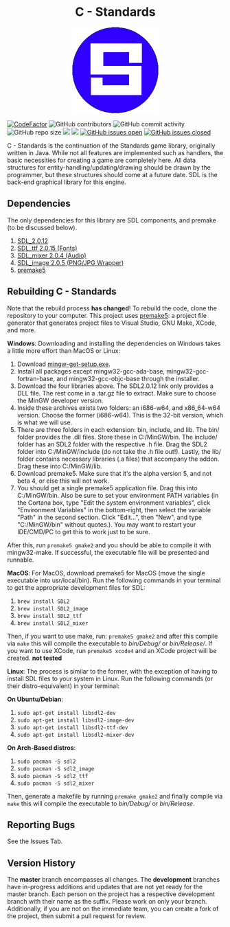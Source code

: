 <h1 align="center">C - Standards</h1>

<p align="center">
  <img width="200" height="200" src="docs/standards.PNG">
</p>

[![CodeFactor](https://www.codefactor.io/repository/github/joshuacrotts/C-Standards/badge)](https://www.codefactor.io/repository/github/joshuacrotts/C-Standards) ![GitHub contributors](https://img.shields.io/github/contributors/JoshuaCrotts/C-Standards) ![GitHub commit activity](https://img.shields.io/github/commit-activity/m/JoshuaCrotts/C-Standards) ![GitHub repo size](https://img.shields.io/github/repo-size/JoshuaCrotts/C-Standards)  ![](https://tokei.rs/b1/github/JoshuaCrotts/C-Standards) ![](https://tokei.rs/b1/github/JoshuaCrotts/C-Standards?category=files) [![GitHub issues open](https://img.shields.io/github/issues/JoshuaCrotts/C-Standards)]() 
[![GitHub issues closed](https://img.shields.io/github/issues-closed-raw/JoshuaCrotts/C-Standards)]()

C - Standards is the continuation of the Standards game library, originally written in Java. While not all features are implemented such as handlers, the basic necessities for creating a game are completely here. All data structures for entity-handling/updating/drawing should be drawn by the programmer, but these structures should come at a future date. SDL is the back-end graphical library for this engine.

## Dependencies

The only dependencies for this library are SDL components, and premake (to be discussed below).

1. [SDL_2.0.12](https://www.libsdl.org/download-2.0.php)
2. [SDL_ttf 2.0.15 (Fonts)](https://www.libsdl.org/projects/SDL_ttf/)
3. [SDL_mixer 2.0.4 (Audio)](https://www.libsdl.org/projects/SDL_mixer/)
4. [SDL_image 2.0.5 (PNG/JPG Wrapper)](https://www.libsdl.org/projects/SDL_image/)
5. [premake5](https://premake.github.io/)

## Rebuilding C - Standards
Note that the rebuild process __has changed__! To rebuild the code, clone the repository to your computer. This project uses [premake5](https://premake.github.io/): a project file generator that generates project files to Visual Studio, GNU Make, XCode, and more.

**Windows**: 
Downloading and installing the dependencies on Windows takes a little more effort than MacOS or Linux:

1. Download [mingw-get-setup.exe](https://osdn.net/projects/mingw/releases/).
2. Install all packages except mingw32-gcc-ada-base, mingw32-gcc-fortran-base, and mingw32-gcc-objc-base through the installer.
3. Download the four libraries above. The SDL2.0.12 link only provides a DLL file. The rest come in a .tar.gz file to extract. Make sure to choose the MinGW developer version.
4. Inside these archives exists two folders: an i686-w64, and x86_64-w64 version. Choose the former (i686-w64). This is the 32-bit version, which is what we will use.
5. There are three folders in each extension: bin, include, and lib. The bin/ folder provides the .dll files. Store these in C:/MinGW/bin. The include/ folder has an SDL2 folder with the respective .h file. Drag the SDL2 folder into C:/MinGW/include (do not take the .h file out!). Lastly, the lib/ folder contains necessary libraries (.a files) that accompany the addon. Drag these into C:/MinGW/lib.
6. Download premake5. Make sure that it's the alpha version 5, and not beta 4, or else this will not work.
7. You should get a single premake5 application file. Drag this into C:/MinGW/bin. Also be sure to set your environment PATH variables (in the Cortana box, type "Edit the system environment variables", click "Environment Variables" in the bottom-right, then select the variable "Path" in the second section. Click "Edit...", then "New", and type "C:/MinGW/bin" without quotes.). You may want to restart your IDE/CMD/PC to get this to work just to be sure.

After this, run <code>premake5 gmake2</code> and you should be able to compile it with mingw32-make. If successful, the executable file will be presented and runnable.

**MacOS**: For MacOS, download premake5 for MacOS (move the single executable into usr/local/bin). Run the following commands in your terminal to get the appropriate development files for SDL:

1. <code>brew install SDL2</code>
2. <code>brew install SDL2_image</code>
3. <code>brew install SDL2_ttf</code>
4. <code>brew install SDL2_mixer</code>

Then, if you want to use make, run: <code>premake5 gmake2</code> and after this compile via <code>make</code> this will compile the executable to *bin/Debug/* or *bin/Release/*. If you want to use XCode, run <code>premake5 xcode4</code> and an XCode project will be created. **not tested**

**Linux**: The process is similar to the former, with the exception of having to install SDL files to your system in Linux. Run the following commands (or their distro-equivalent) in your terminal:

**On Ubuntu/Debian**:

1. <code>sudo apt-get install libsdl2-dev</code>
2. <code>sudo apt-get install libsdl2-image-dev</code>
3. <code>sudo apt-get install libsdl2-ttf-dev</code>
4. <code>sudo apt-get install libsdl2-mixer-dev</code>

**On Arch-Based distros**:

1. <code>sudo pacman -S sdl2</code>
2. <code>sudo pacman -S sdl2_image</code>
3. <code>sudo pacman -S sdl2_ttf</code>
4. <code>sudo pacman -S sdl2_mixer</code>

Then, generate a makefile by running <code>premake gmake2</code> and finally compile via <code>make</code> this will compile the executable to *bin/Debug/* or *bin/Release*.

## Reporting Bugs

See the Issues Tab.

## Version History
The **master** branch encompasses all changes. The **development** branches have in-progress additions and updates that are not yet ready for the master branch. Each person on the project has a respective development branch with their name as the suffix. Please work on only your branch. Additionally, if you are not on the immediate team, you can create a fork of the project, then submit a pull request for review.

